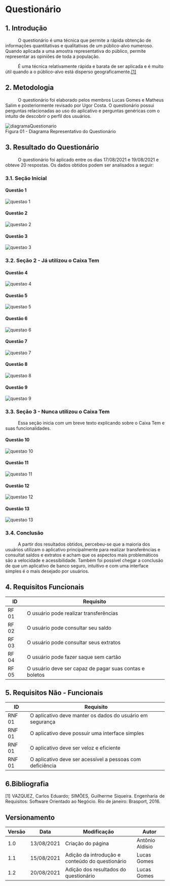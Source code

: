 # Questionário
## 1. Introdução

<p style="text-indent: 40px; align="justify"> O questionário é uma técnica que permite a rápida obtenção de informações quantitativas e qualitativas de um público-alvo numeroso. Quando aplicada a uma amostra representativa do público, permite representar as opiniões de toda a população.</p>
<p style="text-indent: 40px; align="justify">É uma técnica relativamente rápida e barata de ser aplicada e é muito útil quando a o público-alvo está disperso geograficamente.<a href="#Bibliografia">[1]</a><br></p>

## 2. Metodologia

<p style="text-indent: 40px; align="justify">O questionário foi elaborado pelos membros Lucas Gomes e Matheus Salim e posteriormente revisado por Ugor Costa. O questionário possui perguntas relacionadas ao uso do aplicativo e perguntas genéricas com o intuito de descobrir o perfil dos usuários.</p>

<img  src="../../assets/imgs/diagramaQuestionario.png" alt="diagramaQuestionario">
<figcaption>Figura 01 - Diagrama Representativo do Questionário</figcaption>

## 3. Resultado do Questionário
<p style="text-indent: 40px; align="justify">O questionário foi aplicado entre os dias 17/08/2021 e 19/08/2021 e obteve 20 respostas. Os dados obtidos podem ser analisados a seguir:</p>

### 3.1. Seção Inicial
#### Questão 1
<img  src="../../assets/imgs/questoes/questao1.png" alt="questao 1">

#### Questão 2
<img  src="../../assets/imgs/questoes/questao2.png" alt="questao 2">

#### Questão 3
<img  src="../../assets/imgs/questoes/questao3.png" alt="questao 3">

### 3.2. Seção 2 - Já utilizou o Caixa Tem

#### Questão 4
<img  src="../../assets/imgs/questoes/questao4.png" alt="questao 4">

#### Questão 5
<img  src="../../assets/imgs/questoes/questao5.png" alt="questao 5">

#### Questão 6
<img  src="../../assets/imgs/questoes/questao6.png" alt="questao 6">

#### Questão 7
<img  src="../../assets/imgs/questoes/questao7.png" alt="questao 7">

#### Questão 8
<img  src="../../assets/imgs/questoes/questao8.png" alt="questao 8">

#### Questão 9
<img  src="../../assets/imgs/questoes/questao9.png" alt="questao 9">

### 3.3. Seção 3 - Nunca utilizou o Caixa Tem
<p style="text-indent: 40px; align="justify">Essa seção inicia com um breve texto explicando sobre o Caixa Tem e suas funcionalidades.</p>

#### Questão 10
<img  src="../../assets/imgs/questoes/questao10.png" alt="questao 10">

#### Questão 11
<img  src="../../assets/imgs/questoes/questao11.png" alt="questao 11">

#### Questão 12
<img  src="../../assets/imgs/questoes/questao12.png" alt="questao 12">

#### Questão 13
<img  src="../../assets/imgs/questoes/questao13.png" alt="questao 13">

### 3.4. Conclusão

<p style="text-indent: 40px; align="justify"> A partir dos resultados obtidos, percebeu-se que a maioria dos usuários utilizam o aplicativo principalmente para realizar transferências e consultat saldos e extratos e acham que os aspectos mais problemáticos são a velocidade e acessibilidade. Também foi possível chegar a conclusão de que um aplicativo de banco seguro, intuitivo e com uma interface simples é o mais desejado por usuários.<br>
</p>


## 4. Requisitos Funcionais

| ID | Requisito | 
|--|--|
| RF 01 | O usuário pode realizar transferências | 
| RF 02 | O usuário pode consultar seu saldo | 
| RF 03 | O usuário pode consultar seus extratos | 
| RF 04 | O usuário pode fazer saque sem cartão | 
| RF 05 | O usuário deve ser capaz de pagar suas contas e boletos | 




## 5. Requisitos Não - Funcionais
| ID | Requisito | 
|--|--|
| RNF 01 | O aplicativo deve manter os dados do usuário em segurança | 
| RNF 01 | O aplicativo deve possuir uma interface simples | 
| RNF 01 | O aplicativo deve ser veloz e eficiente | 
| RNF 01 | O aplicativo deve ser acessível a pessoas com deficiência | 


## 6.Bibliografia <a id="Bibliografia"></a>
<p align = "justify"> [1] VAZQUEZ, Carlos Eduardo; SIMÕES, Guilherme Siqueira. Engenharia de Requisitos: Software Orientado ao Negócio. Rio de janeiro: Brasport, 2016.</p>

## Versionamento

<center>

| Versão | Data | Modificação | Autor |
|--|--|--|--|
| 1.0 | 13/08/2021 | Criação do página | Antônio Aldisio |
| 1.1 | 15/08/2021 | Adição da introdução e conteúdo do questionário | Lucas Gomes |
| 1.2 | 20/08/2021 | Adição dos resultados do questionário | Lucas Gomes |


</center>